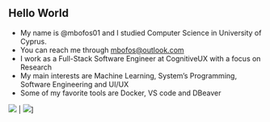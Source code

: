 ## Hello World

- My name is @mbofos01 and I studied Computer Science in University of Cyprus.
- You can reach me through mbofos@outlook.com
- I work as a Full-Stack Software Engineer at CognitiveUX with a focus on Research
- My main interests are Machine Learning, System’s Programming, Software Engineering and UI/UX
- Some of my favorite tools are Docker, VS code and DBeaver


![](https://github-readme-stats.vercel.app/api?username=mbofos01&show_icons=true&hide_border=true&&count_private=true&include_all_commits=true) | ![](https://github-readme-stats.vercel.app/api/top-langs/?username=mbofos01)]


